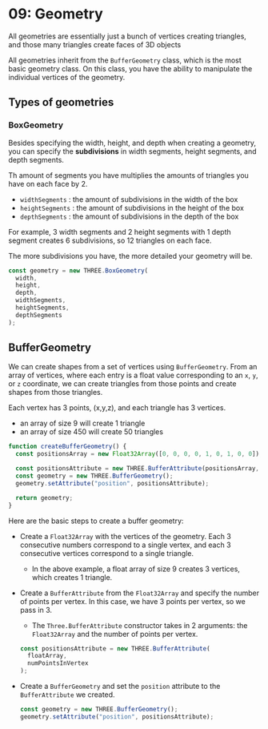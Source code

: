 # 09: Geometry

All geometries are essentially just a bunch of vertices creating triangles, and those many triangles create faces of 3D objects

All geometries inherit from the `BufferGeometry` class, which is the most basic geometry class. On this class, you have the ability to manipulate the individual vertices of the geometry.

## Types of geometries

### BoxGeometry

Besides specifying the width, height, and depth when creating a geometry, you can specify the **subdivisions** in width segments, height segments, and depth segments.

Th amount of segments you have multiplies the amounts of triangles you have on each face by 2.

- `widthSegments` : the amount of subdivisions in the width of the box
- `heightSegments` : the amount of subdivisions in the height of the box
- `depthSegments` : the amount of subdivisions in the depth of the box

For example, 3 width segments and 2 height segments with 1 depth segment creates 6 subdivisions, so 12 triangles on each face.

The more subdivisions you have, the more detailed your geometry will be.

```js
const geometry = new THREE.BoxGeometry(
  width,
  height,
  depth,
  widthSegments,
  heightSegments,
  depthSegments
);
```

## BufferGeometry

We can create shapes from a set of vertices using `BufferGeometry`. From an array of vertices, where each entry is a float value corresponding to an `x`, `y`, or `z` coordinate, we can create triangles from those points and create shapes from those triangles.

Each vertex has 3 points, (x,y,z), and each triangle has 3 vertices.

- an array of size 9 will create 1 triangle
- an array of size 450 will create 50 triangles

```javascript
function createBufferGeometry() {
  const positionsArray = new Float32Array([0, 0, 0, 0, 1, 0, 1, 0, 0]);

  const positionsAttribute = new THREE.BufferAttribute(positionsArray, 3);
  const geometry = new THREE.BufferGeometry();
  geometry.setAttribute("position", positionsAttribute);

  return geometry;
}
```

Here are the basic steps to create a buffer geometry:

- Create a `Float32Array` with the vertices of the geometry. Each 3 consecutive numbers correspond to a single vertex, and each 3 consecutive vertices correspond to a single triangle.
  - In the above example, a float array of size 9 creates 3 vertices, which creates 1 triangle.
- Create a `BufferAttribute` from the `Float32Array` and specify the number of points per vertex. In this case, we have 3 points per vertex, so we pass in 3.

  - The `Three.BufferAttribute` constructor takes in 2 arguments: the `Float32Array` and the number of points per vertex.

  ```javascript
  const positionsAttribute = new THREE.BufferAttribute(
    floatArray,
    numPointsInVertex
  );
  ```

- Create a `BufferGeometry` and set the `position` attribute to the `BufferAttribute` we created.

  ```javascript
  const geometry = new THREE.BufferGeometry();
  geometry.setAttribute("position", positionsAttribute);
  ```
